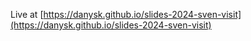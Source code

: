 Live at [https://danysk.github.io/slides-2024-sven-visit](https://danysk.github.io/slides-2024-sven-visit)
